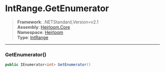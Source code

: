 # IntRange.GetEnumerator

> **Framework**: .NETStandard,Version=v2.1  
> **Assembly**: [Heirloom.Core][0]  
> **Namespace**: [Heirloom][0]  
> **Type**: [IntRange][1]  

--------------------------------------------------------------------------------

### GetEnumerator()

```cs
public IEnumerator<int> GetEnumerator()
```

[0]: ..\Heirloom.Core.md
[1]: Heirloom.IntRange.md
